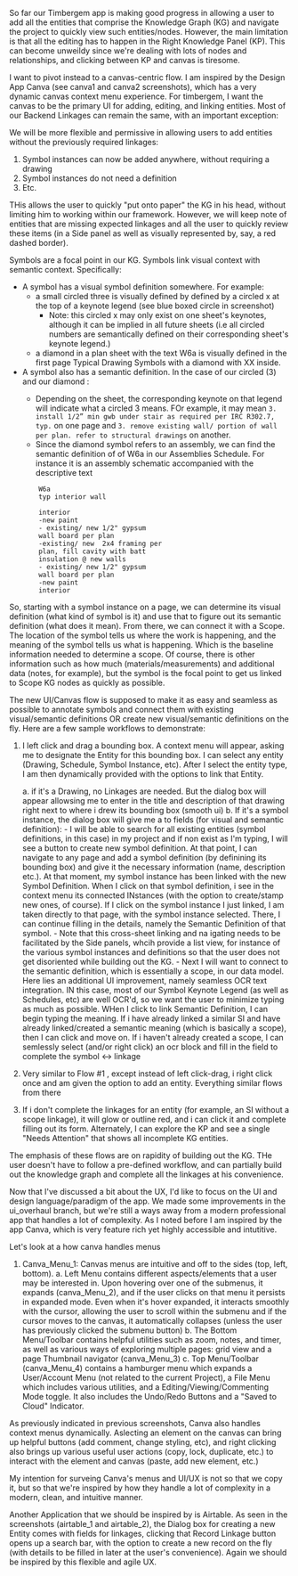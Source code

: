 So far our Timbergem app is making good progress in allowing a user to add all the entities that comprise the Knowledge Graph (KG) and  navigate the project to quickly view such entities/nodes. However, the main limitation is that all the editing has to happen in the Right Knowledge Panel (KP). This can become unweildy since we're dealing with lots of nodes and relationships, and clicking between KP and canvas is tiresome. 

I want to pivot instead to a canvas-centric flow. I am inspired by the Design App Canva (see canva1 and canva2 screenshots), which has a very dynamic canvas context menu experience. 
For timbergem, I want the canvas to be the primary UI for adding, editing, and linking entities. Most of our Backend Linkages can remain the same, with an important exception:

We will be more flexible and permissive in allowing users to add entities without the previously required linkages:
1. Symbol instances can now be added anywhere, without requiring a drawing
2. Symbol instances do not need a definition
3. Etc. 

THis allows the user to quickly "put onto paper" the KG in his head, without limiting him to working within our framework. However, we will keep note of entities that are missing expected linkages and all the user to quickly review these items (in a Side panel as well as visually represented by, say, a red dashed border).

Symbols are a focal point in our KG. Symbols link visual context with semantic context. Specifically:
- A symbol has a visual symbol definition somewhere. For example:
    - a small circled three is visually defined by defined by a circled x at the top of a keynote legend (see blue boxed circle in screenshot)
        - Note: this circled x may only exist on one sheet's keynotes, although it can be implied in all future sheets (i.e all circled numbers are semantically defined on their corresponding sheet's keynote legend.)
    - a diamond in a plan sheet with the text W6a is visually defined in the first page Typical Drawing Symbols with a diamond with XX inside. 
- A symbol also has a semantic definition. In the case of our circled (3) and our diamond <W6a>:
    - Depending on the sheet, the corresponding keynote on that legend will indicate what a circled 3 means. FOr example, it may mean `3. install 1/2” min gwb under stair as required per IRC R302.7, typ.` on one page and `3. remove existing wall/ portion of wall per plan. refer to structural drawings` on another. 
    - Since the diamond symbol refers to an assembly, we can find the semantic definition of of W6a in our Assemblies Schedule. For instance it is an assembly schematic accompanied with the descriptive text
    ```
        W6a
        typ interior wall

        interior
        -new paint
        - existing/ new 1/2" gypsum 
        wall board per plan
        -existing/ new  2x4 framing per 
        plan, fill cavity with batt 
        insulation @ new walls
        - existing/ new 1/2" gypsum 
        wall board per plan
        -new paint
        interior 
    ```
So, starting with a symbol instance on a page, we can determine its visual definition (what kind of symbol is it) and use that to figure out its semantic definition (what does it mean). From there, we can connect it with a Scope. The location of the symbol tells us where the work is happening, and the meaning of the symbol tells us what is happening. Which is the baseline information needed to determine a scope. Of course, there is other information such as how much (materials/measurements) and additional data (notes, for example), but the symbol is the focal point to get us linked to Scope KG nodes as quickly as possible.

The new UI/Canvas flow is supposed to make it as easy and seamless as possible to annotate symbols and connect them with existing visual/semantic definitions OR create new visual/semantic definitions on the fly. Here are a few sample workflows to demonstrate:


1. I left click and drag a bounding box. A context menu will appear, asking me to designate the Entity for this bounding box. I can select any entity (Drawing, Schedule, Symbol Instance, etc). After I select the entity type, I am then dynamically provided with the options to link that Entity. 

    a. if it's a Drawing, no Linkages are needed. But the dialog box will appear allowsing me to enter in the title and description of that drawing right next to where i drew its bounding box (smooth ui)
    b. If it's a symbol instance, the dialog box will give me a to fields (for visual and semantic definition):
        - I will be able to search for all existing entities (symbol definitions, in this case) in my project and if non exist as I'm typing, I will see a button to create new symbol definition. At that point, I can navigate to any page and add a symbol definition (by definining its bounding box) and give it the necessary information (name, description etc.). At that moment, my symbol instance has been linked with the new Symbol Definition. When I click on that symbol definition, i see in the context menu its connected INstances (with the option to create/stamp new ones, of course). If I click on the symbol instance I just linked, I am taken directly to that page, with the symbol instance selected. There, I can continue filling in the details, namely the Semantic Definition of that symbol. 
            - Note that this cross-sheet linking and na igating needs to be facilitated by the Side panels, whcih provide a list view, for instance of the various symbol instances and definitions so that the user does not get disoriented while building out the KG. 
        - Next I will want to connect to the semantic definition, which is essentially a scope, in our data model. Here lies an additional UI improvement, namely seamless OCR text integration. IN this case, most of our Symbol Keynote Legend (as well as Schedules, etc) are well OCR'd, so we want the user to minimize typing as much as possible. WHen I click to link Semantic Definition, I can begin typing the meaning. If i have already linked a similar SI and have already linked/created a semantic meaning (which is basically a scope), then I can click and move on. If i haven't already created a scope, I can semlessly select (and/or right click) an ocr block and fill in the field to complete the symbol <-> linkage

2. Very similar to Flow #1 , except instead of left click-drag, i right click once and am given the option to add an entity. Everything similar flows from there
3. If i don't complete the linkages for an entity (for example, an SI without a scope linkage), it will glow or outline red, and i can click it and complete filling out its form. Alternately, I can explore the KP and see a single "Needs Attention" that shows all incomplete KG entities.

The emphasis of these flows are on rapidity of building out the KG. THe user doesn't have to follow a pre-defined workflow, and can partially build out the knowledge graph and complete all the linkages at his convenience. 

Now that I've discussed a bit about the UX, I'd like to focus on the UI and design language/paradigm of the app. We made some improvements in the ui_overhaul branch, but we're still a ways away from a modern professional app that handles a lot of complexity. As I noted before I am inspired by the app Canva, which is very feature rich yet highly accessible and intutitive. 

Let's look at a how canva handles menus

1. Canva_Menu_1: Canvas menus are intuitive and off to the sides (top, left, bottom).
    a. Left Menu contains different aspects/elements that a user may be interested in. Upon hovering over one of the submenus, it expands (canva_Menu_2), and if the user clicks on that menu it persists in expanded mode. Even when it's hover expanded, it interacts smoothly with the cursor, allowing the user to scroll within the submenu and if the cursor moves to the canvas, it automatically collapses (unless the user has previously clicked the submenu button)
    b. The Bottom Menu/Toolbar contains helpful utilities such as zoom, notes, and timer, as well as various ways of exploring multiple pages: grid view and a page Thumbnail navigator (canva_Menu_3)
    c. Top Menu/Toolbar (canva_Menu_4) contains a hamburger menu which expands a User/Account Menu (not related to the current Project), a File Menu which includes various utilities, and a Editing/Viewing/Commenting Mode toggle. It also includes the Undo/Redo Buttons and a "Saved to Cloud" Indicator. 

As previously indicated in previous screenshots, Canva also handles context menus dynamically. Aslecting an element on the canvas can bring up helpful buttons (add comment, change styling, etc), and right clicking also brings up various useful user actions (copy, lock, duplicate, etc.) to interact with the element and canvas (paste, add new element, etc.)

My intention for surveing Canva's menus and UI/UX is not so that we copy it, but so that we're inspired by how they handle a lot of complexity in a modern, clean, and intuitive manner.

Another Application that we should be inspired by is Airtable. As seen in the screenshots (airtable_1 and airtable_2), the Dialog box for creating a new Entity comes with fields for linkages, clicking that Record Linkage button opens up a search bar, with the option to create a new record on the fly (with details to be filled in later at the user's convenience). Again we should be inspired by this flexible and agile UX.